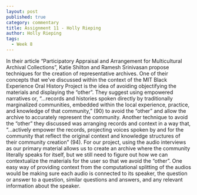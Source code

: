 ```yaml
---
layout: post
published: true
category: commentary
title: Assignment 11 - Holly Rieping
author: Holly Rieping
tags:
  - Week 8
---
```

In their article “Participatory Appraisal and Arrangement for Multicultural Archival Collections”, Katie Shilton and Ramesh Srinivasan propose techniques for the creation of representative archives. One of their concepts that we’ve discussed within the context of the MIT Black Experience Oral History Project is the idea of avoiding objectifying the materials and displaying the “other”. They suggest using empowered narratives or, “...records and histories spoken directly by traditionally marginalized communities, embedded within the local experience, practice, and knowledge of that community,” (90) to avoid the “other” and allow the archive to accurately represent the community. Another technique to avoid the “other” they discussed was arranging records and context in a way that, “...actively empower the records, projecting voices spoken by and for the community that reflect the original context and knowledge structures of their community creation” (94). For our project, using the audio interviews as our primary material allows us to create an archive where the community literally speaks for itself, but we still need to figure out how we can contextualize the materials for the user so that we avoid the “other”. One easy way of providing context from the computational splitting of the audios would be making sure each audio is connected to its speaker, the question or answer to a question, similar questions and answers, and any relevant information about the speaker.

